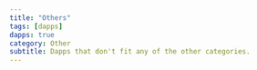 ```yaml
---
title: "Others"
tags: [dapps]
dapps: true
category: Other
subtitle: Dapps that don't fit any of the other categories.
---
```


